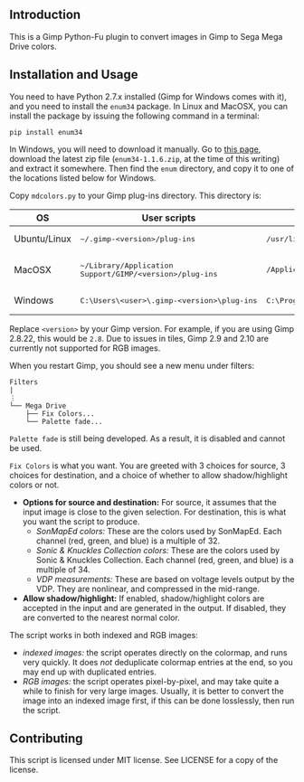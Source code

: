 ## Introduction

This is a Gimp Python-Fu plugin to convert images in Gimp to Sega Mega Drive colors.

## Installation and Usage

You need to have Python 2.7.x installed (Gimp for Windows comes with it), and you need to install the `enum34` package. In Linux and MacOSX, you can install the package by issuing the following command in a terminal:

```
pip install enum34
```

In Windows, you will need to download it manually. Go to [this page](https://pypi.org/project/enum34/#files), download the latest zip file (`enum34-1.1.6.zip`, at the time of this writing) and extract it somewhere. Then find the `enum` directory, and copy it to one of the locations listed below for Windows.

Copy `mdcolors.py` to your Gimp plug-ins directory. This directory is:

|OS     |User scripts|System scripts|
|-------|----|----|
|Ubuntu/Linux  |<pre>~/.gimp-&lt;version&gt;/plug-ins</pre>|<pre>/usr/lib/gimp/2.0/plug-ins</pre>|
|MacOSX |<pre>~/Library/Application Support/GIMP/&lt;version&gt;/plug-ins</pre>|<pre>/Applications/GIMP.app/Contents/Resources/lib/gimp/2.0/plug-ins</pre>|
|Windows|<pre>C:\\Users\\&lt;user&gt;\\.gimp-&lt;version&gt;\\plug-ins</pre>|<pre>C:\\Program Files\\GIMP 2\\lib\\gimp\\2.0\\plug-ins</pre>|

Replace `<version>` by your Gimp version. For example, if you are using Gimp 2.8.22, this would be `2.8`. Due to issues in tiles, Gimp 2.9 and 2.10 are currently not supported for RGB images.

When you restart Gimp, you should see a new menu under filters:

```
Filters
|
⋮
└── Mega Drive
    ├── Fix Colors...
    └── Palette fade...
```

`Palette fade` is still being developed. As a result, it is disabled and cannot be used.

`Fix Colors` is what you want. You are greeted with 3 choices for source, 3 choices for destination, and a choice of whether to allow shadow/highlight colors or not.

- **Options for source and destination:** For source, it assumes that the input image is close to the given selection. For destination, this is what you want the script to produce.
  - *SonMapEd colors:* These are the colors used by SonMapEd. Each channel (red, green, and blue) is a multiple of 32.
  - *Sonic &amp; Knuckles Collection colors:* These are the colors used by Sonic &amp; Knuckles Collection. Each channel (red, green, and blue) is a multiple of 34.
  - *VDP measurements:* These are based on voltage levels output by the VDP. They are nonlinear, and compressed in the mid-range.
- **Allow shadow/highlight:** If enabled, shadow/highlight colors are accepted in the input and are generated in the output. If disabled, they are converted to the nearest normal color.

The script works in both indexed and RGB images:

- *indexed images:* the script operates directly on the colormap, and runs very quickly. It does *not* deduplicate colormap entries at the end, so you may end up with duplicated entries.
- *RGB images:* the script operates pixel-by-pixel, and may take quite a while to finish for very large images. Usually, it is better to convert the image into an indexed image first, if this can be done losslessly, then run the script.

## Contributing

This script is licensed under MIT license. See LICENSE for a copy of the license.

